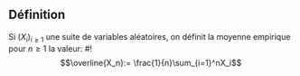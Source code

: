 ## Définition
Si $(X_i)_{i \geq 1}$ une suite de variables aléatoires, on définit la moyenne empirique pour $n \geq 1$ la valeur: #!
$$\overline{X_n}:= \frac{1}{n}\sum_{i=1}^nX_i$$